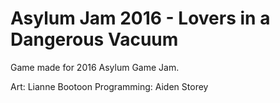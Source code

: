 # Asylum Jam 2016 - Lovers in a Dangerous Vacuum
Game made for 2016 Asylum Game Jam.

Art: Lianne Bootoon
Programming: Aiden Storey
